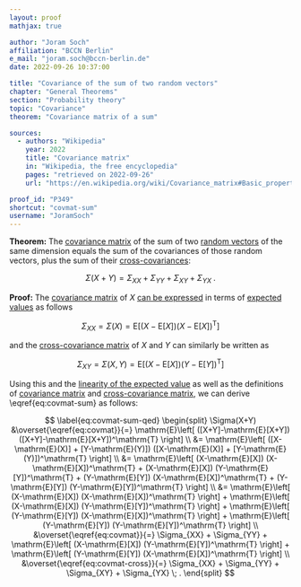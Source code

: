 ```yaml
---
layout: proof
mathjax: true

author: "Joram Soch"
affiliation: "BCCN Berlin"
e_mail: "joram.soch@bccn-berlin.de"
date: 2022-09-26 10:37:00

title: "Covariance of the sum of two random vectors"
chapter: "General Theorems"
section: "Probability theory"
topic: "Covariance"
theorem: "Covariance matrix of a sum"

sources:
  - authors: "Wikipedia"
    year: 2022
    title: "Covariance matrix"
    in: "Wikipedia, the free encyclopedia"
    pages: "retrieved on 2022-09-26"
    url: "https://en.wikipedia.org/wiki/Covariance_matrix#Basic_properties"

proof_id: "P349"
shortcut: "covmat-sum"
username: "JoramSoch"
---
```



**Theorem:** The [covariance matrix](/D/covmat) of the sum of two [random vectors](/D/rvec) of the same dimension equals the sum of the covariances of those random vectors, plus the sum of their [cross-covariances](/D/covmat-cross):

$$ \label{eq:covmat-sum}
\Sigma(X+Y) = \Sigma_{XX} + \Sigma_{YY} + \Sigma_{XY} + \Sigma_{YX} \; .
$$


**Proof:** The [covariance matrix](/D/covmat) of $X$ [can be expressed](/P/covmat-mean) in terms of [expected values](/D/mean) as follows

$$ \label{eq:covmat}
\Sigma_{XX} = \Sigma(X) = \mathrm{E}\left[ (X-\mathrm{E}[X]) (X-\mathrm{E}[X])^\mathrm{T} \right]
$$

and the [cross-covariance matrix](/D/covmat-cross) of $X$ and $Y$ can similarly be written as

$$ \label{eq:covmat-cross}
\Sigma_{XY} = \Sigma(X,Y) = \mathrm{E}\left[ (X-\mathrm{E}[X]) (Y-\mathrm{E}[Y])^\mathrm{T} \right]
$$

Using this and the [linearity of the expected value](/P/mean-lin) as well as the definitions of [covariance matrix](/D/covmat) and [cross-covariance matrix](/D/covmat-cross), we can derive \eqref{eq:covmat-sum} as follows:

$$ \label{eq:covmat-sum-qed}
\begin{split}
\Sigma(X+Y) &\overset{\eqref{eq:covmat}}{=} \mathrm{E}\left[ ([X+Y]-\mathrm{E}[X+Y]) ([X+Y]-\mathrm{E}[X+Y])^\mathrm{T} \right] \\
&= \mathrm{E}\left[ ([X-\mathrm{E}(X)] + [Y-\mathrm{E}(Y)]) ([X-\mathrm{E}(X)] + [Y-\mathrm{E}(Y)])^\mathrm{T} \right] \\
&= \mathrm{E}\left[ (X-\mathrm{E}[X]) (X-\mathrm{E}[X])^\mathrm{T} + (X-\mathrm{E}[X]) (Y-\mathrm{E}[Y])^\mathrm{T} + (Y-\mathrm{E}[Y]) (X-\mathrm{E}[X])^\mathrm{T} + (Y-\mathrm{E}[Y]) (Y-\mathrm{E}[Y])^\mathrm{T} \right] \\
&= \mathrm{E}\left[ (X-\mathrm{E}[X]) (X-\mathrm{E}[X])^\mathrm{T} \right] + \mathrm{E}\left[ (X-\mathrm{E}[X]) (Y-\mathrm{E}[Y])^\mathrm{T} \right] + \mathrm{E}\left[ (Y-\mathrm{E}[Y]) (X-\mathrm{E}[X])^\mathrm{T} \right] + \mathrm{E}\left[ (Y-\mathrm{E}[Y]) (Y-\mathrm{E}[Y])^\mathrm{T} \right] \\
&\overset{\eqref{eq:covmat}}{=} \Sigma_{XX} + \Sigma_{YY} + \mathrm{E}\left[ (X-\mathrm{E}[X]) (Y-\mathrm{E}[Y])^\mathrm{T} \right] + \mathrm{E}\left[ (Y-\mathrm{E}[Y]) (X-\mathrm{E}[X])^\mathrm{T} \right] \\
&\overset{\eqref{eq:covmat-cross}}{=} \Sigma_{XX} + \Sigma_{YY} + \Sigma_{XY} + \Sigma_{YX} \; .
\end{split}
$$